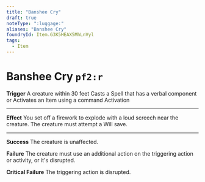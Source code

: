 ```yaml
---
title: "Banshee Cry"
draft: true
noteType: ":luggage:"
aliases: "Banshee Cry"
foundryId: Item.G3K5HEAX5MhLnVyl
tags:
  - Item
---
```


# Banshee Cry `pf2:r`

**Trigger** A creature within 30 feet Casts a Spell that has a verbal component or Activates an Item using a command Activation

* * *

**Effect** You set off a firework to explode with a loud screech near the creature. The creature must attempt a Will save.

* * *

**Success** The creature is unaffected.

**Failure** The creature must use an additional action on the triggering action or activity, or it's disrupted.

**Critical Failure** The triggering action is disrupted.
